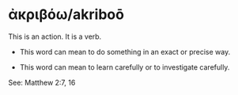 # ἀκριβόω/akriboō  

This is an action. It is a verb. 

* This word can mean to do something in an exact or precise way.

* This word can mean to learn carefully or to investigate carefully.

See: Matthew 2:7, 16

